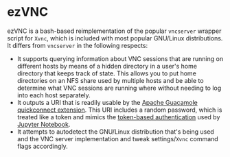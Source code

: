 # ezVNC

ezVNC is a bash-based reimplementation of the popular `vncserver` wrapper script for `Xvnc`, which is included with most popular GNU/Linux distributions.
It differs from `vncserver` in the following respects:

 * It supports querying information about VNC sessions that are running on different hosts by means of a hidden directory in a user's home directory that keeps track of state.  This allows you to put home directories on an NFS share used by multiple hosts and be able to determine what VNC sessions are running where without needing to log into each host separately.
 * It outputs a URI that is readily usable by the [Apache Guacamole](https://guacamole.apache.org/) [quickconnect extension](https://guacamole.apache.org/doc/gug/adhoc-connections.html).  This URI includes a random password, which is treated like a token and mimics the [token-based authentication](https://jupyter-notebook.readthedocs.io/en/stable/security.html) used by [Jupyter Notebook](https://jupyter.org/).
 * It attempts to autodetect the GNU/Linux distribution that's being used and the VNC server implementation and tweak settings/`Xvnc` command flags accordingly.
